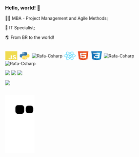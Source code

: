 ### Hello, world! 👋

👨‍🎓 MBA - Project Management and Agile Methods; <p>
🎯 IT Specialist; <p>
🌎 From BR to the world! <p>


<div style="display: inline_block"><br>
  <img align="center" alt="Rafa-Js" height="30" width="40" src="https://raw.githubusercontent.com/devicons/devicon/master/icons/javascript/javascript-plain.svg">
  <img align="center" alt="Rafa-Python" height="30" width="40" src="https://raw.githubusercontent.com/devicons/devicon/master/icons/python/python-original.svg">
  <img align="center" alt="Rafa-Csharp" height="30" width="40" src="https://cdn.jsdelivr.net/gh/devicons/devicon/icons/django/django-plain.svg" />
  <img align="center" alt="Rafa-React" height="30" width="40" src="https://raw.githubusercontent.com/devicons/devicon/master/icons/react/react-original.svg">
  <img align="center" alt="Rafa-HTML" height="30" width="40" src="https://raw.githubusercontent.com/devicons/devicon/master/icons/html5/html5-original.svg">
  <img align="center" alt="Rafa-CSS" height="30" width="40" src="https://raw.githubusercontent.com/devicons/devicon/master/icons/css3/css3-original.svg">
  <img align="center" alt="Rafa-Csharp" height="30" width="40" src="https://cdn.jsdelivr.net/gh/devicons/devicon/icons/nodejs/nodejs-original.svg">
  <img align="center" alt="Rafa-Csharp" height="30" width="40" src="https://cdn.jsdelivr.net/gh/devicons/devicon/icons/github/github-original.svg">          
</div>
<p>
<div align="left"
  <a href="https://www.linkedin.com/in/danielsruas/">
</div>
<p>
<div> 
<a href="https://www.linkedin.com/in/danielsruas/" target="_blank"><img src="https://img.shields.io/badge/-LinkedIn-%230077B5?style=for-the-badge&logo=linkedin&logoColor=white" target="_blank"></a> 
  <a href="https://www.instagram.com/rruasdaniel/" target="_blank"><img src="https://img.shields.io/badge/-Instagram-%23E4405F?style=for-the-badge&logo=instagram&logoColor=white" target="_blank"></a>
 	<a href="https://www.twitch.tv/aka_starboyrj" target="_blank"><img src="https://img.shields.io/badge/Twitch-9146FF?style=for-the-badge&logo=twitch&logoColor=white" target="_blank"></a>
  
[![](https://mermaid.ink/img/pako:eNqFU8Fu2zAM_RVCwIAOcBrHqZ3Et81N2wHrGmC5bMiFs9lUqy0FkpwlLfo1OxQdsFM_wT822k6aNe0wHgyR0iP5HulbkeqMRCzmqJybKWBz0uUEkxyVhozgmCyppc6XsiDlmlCCxpA0CB2YmOpxJQttoecDI2ybI0NHJ9oU6AC-sLVRXEm7jb7ZxNqvpdRJraC5re6rnxoIxlmZtk77aFI92s75-3fdsV1QKjGXN5u30-ohVTJFaCwO_CD0IFi3sKQ0VsOJVKiqe7SQaLPQBp1csrO1GhN50NtgJkbPDRZYs_0oMzINFsYrSssa-IQZ7jD7QiVaueq3KjX8ZZveev76Nfr7KbiNS2ktX2HevpwalIoIDs7L3DGltLl7C89qIGdbEivgB0e7_hLNo1aYaQPTD91Tsq6Wjglyle_ktH1Fu1My1S_FWrebsEDjsG1tj9PAg_5WB2k4m5HYPSPM2F3KmgHsQfr-DpJ0PtKScjhIphfdZHzxnM8O0t919h_hyFq91ewTuR_aXEs1h7F1PPnqYS5T_SL9s8Gc13mYBKS6eJq7ti8wvDRH_1iAM_wmc5lhRhY-axZR2m2ZLfEJCypTudjsMa-MpfxK2-ZUT7gpuVErXAtPzI3MROxMSZ4oiP-W2hW3dbqZcFdU0EzEfMzQXM_ETN0xZoHqq9bFFmZ0Ob8S8SXmlr1yUf-sxxLrhX-KGlK89YkulRPxkT9okoj4VqxE3BkGh1HUC8PhaDQMI38QeWIt4iAMDkfRIAqiYdQP-dC_88RNU9c_HEahPxgxKBqEAePu_gBcyWGd?type=png)](https://mermaid.live/edit#pako:eNqFU8Fu2zAM_RVCwIAOcBrHqZ3Et81N2wHrGmC5bMiFs9lUqy0FkpwlLfo1OxQdsFM_wT822k6aNe0wHgyR0iP5HulbkeqMRCzmqJybKWBz0uUEkxyVhozgmCyppc6XsiDlmlCCxpA0CB2YmOpxJQttoecDI2ybI0NHJ9oU6AC-sLVRXEm7jb7ZxNqvpdRJraC5re6rnxoIxlmZtk77aFI92s75-3fdsV1QKjGXN5u30-ohVTJFaCwO_CD0IFi3sKQ0VsOJVKiqe7SQaLPQBp1csrO1GhN50NtgJkbPDRZYs_0oMzINFsYrSssa-IQZ7jD7QiVaueq3KjX8ZZveev76Nfr7KbiNS2ktX2HevpwalIoIDs7L3DGltLl7C89qIGdbEivgB0e7_hLNo1aYaQPTD91Tsq6Wjglyle_ktH1Fu1My1S_FWrebsEDjsG1tj9PAg_5WB2k4m5HYPSPM2F3KmgHsQfr-DpJ0PtKScjhIphfdZHzxnM8O0t919h_hyFq91ewTuR_aXEs1h7F1PPnqYS5T_SL9s8Gc13mYBKS6eJq7ti8wvDRH_1iAM_wmc5lhRhY-axZR2m2ZLfEJCypTudjsMa-MpfxK2-ZUT7gpuVErXAtPzI3MROxMSZ4oiP-W2hW3dbqZcFdU0EzEfMzQXM_ETN0xZoHqq9bFFmZ0Ob8S8SXmlr1yUf-sxxLrhX-KGlK89YkulRPxkT9okoj4VqxE3BkGh1HUC8PhaDQMI38QeWIt4iAMDkfRIAqiYdQP-dC_88RNU9c_HEahPxgxKBqEAePu_gBcyWGd](https://mermaid.ink/img/pako:eNptU01v4kAM_SvWSLtqpQD5gBByawPVrlRaJLh0xWWUuGGWMBNNJl0o4r-vk0ADFB-iGcfv2c_27FmsEmQhS7k0ZimBzAiTIURcI2oY4wdmKt-gNDDLuIQOvODWgGPDG3JdNJCEG3xSesMNwBtZ4-VbUZy8P46-5ltgbISSMEnKmNenn7DQXEgh0yZipgrTmT4-9BYYr6SIeQbzHGPBM_HZIELXdgcWuLsGECmdK011wJOQXMakQJW6QPiyCuBb4BwBky3GpREfCM_IE9TFSuQw0yrVfNMCghYQKWmELFVZXHQFLjNQSY69uyWWuN-xKOhIYs4YmqhaPiLcTcuM0tQaeXZ_zs7jqlySbLv9tqzfC6pM6aTCKN2jLH8pIUy55CnWFV51aow516b-cxZ0rWNogXcCCE2MxP2LGkW3D1GJuAJ4dguIOs-VPLiLFq-9aPJ6D9dWAby2pKtG0TBuN2luqgmnIqYlNP-UXtO-fCO-GEE75SmxqGbK3xC0Fv0jYK6qJYP5WmTZ7UEfU5zEPiTUD6V38Ki4TmBGvRWxyJslPe_OYMcslmqRsNDoEi22QXob1ZXtK6olMyuaxZKFdEy4Xi_ZUh4Ik3P5R6nNCaZVma5Y-M6zgm5lXj2-seDV3n55NUpaaXoB0rCwHwxqEhbu2ZaFjut3PS8Y2EM_8PzRKBhZbMdCt-91R_7Qd4e25w6C4dA_WOyzzmt3A5_CR37f8fqu43vO4T_bDz0S?type=png))
 
  ##
  
  ![Snake animation](https://github.com/daniboyr/daniboyr/blob/output/github-contribution-grid-snake.svg)
